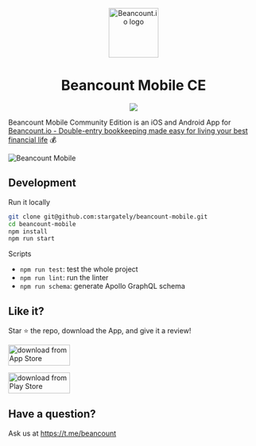 <p align="center"><a href="https://beancount.io/?utm_source=github.com&utm_medium=readme&utm_campaign=os_oct_1" target="_blank" rel="noopener noreferrer"><img width="100" src="https://beancount.io/favicon.png" alt="Beancount.io logo"></a></p>

<h1 align="center">Beancount Mobile CE</h2>

<p align="center">
  <img src="https://github.com/puncsky/mobile-beancount/workflows/Node.js%20CI/badge.svg"/>
</p>

Beancount Mobile Community Edition is an iOS and Android App for [Beancount.io - Double-entry bookkeeping made easy for living your best financial life](https://beancount.io/?utm_source=github.com&utm_medium=readme&utm_campaign=os_oct_1) 💰

![Beancount Mobile](https://beancount-io.b-cdn.net/beancount-ios-app-2.png)

## Development

Run it locally

```zsh
git clone git@github.com:stargately/beancount-mobile.git
cd beancount-mobile
npm install
npm run start
```

Scripts

- `npm run test`: test the whole project
- `npm run lint`: run the linter
- `npm run schema`: generate Apollo GraphQL schema

## Like it?

Star ⭐️ the repo, download the App, and give it a review!

<a target="_blank" href="https://apps.apple.com/us/app/id1527950512" rel="noreferrer"><img src="https://beancount-io.b-cdn.net/app-store.png" alt="download from App Store" style="height: 42px; width: 124px;"></a>

<a target="_blank" href="https://play.google.com/store/apps/details?id=io.beancount.android" rel="noreferrer"><img src="https://beancount-io.b-cdn.net/google-play.png" alt="download from Play Store" style="height: 42px; width: 124px;"></a>

## Have a question?

Ask us at https://t.me/beancount
